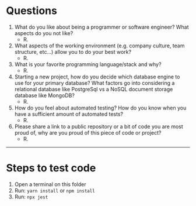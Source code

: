 # Questions

1. What do you like about being a programmer or software engineer? What aspects do you not like?
    - R.
1. What aspects of the working environment (e.g. company culture, team structure,
etc...) allow you to do your best work?
    - R.
1. What is your favorite programming language/stack and why?
    - R.
1. Starting a new project, how do you decide which database engine to use for your primary database? What factors go into considering a relational database like PostgreSql vs a NoSQL document storage database like MongoDB?
    - R.
1. How do you feel about automated testing? How do you know when you have a sufficient amount of automated tests?
    - R.
1. Please share a link to a public repository or a bit of code you are most proud of, why are you proud of this piece of code or project?
    - R.

---

# Steps to test code

1. Open a terminal on this folder
1. Run: `yarn install` or `npm install`
1. Run: `npx jest`